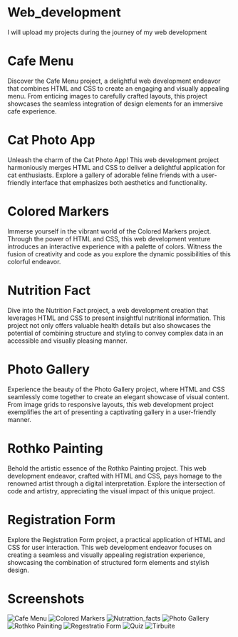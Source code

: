# Web_development
I will upload my projects during the journey of my web development
# Cafe Menu
Discover the Cafe Menu project, a delightful web development endeavor that combines HTML and CSS to create an engaging and visually appealing menu. From enticing images to carefully crafted layouts, this project showcases the seamless integration of design elements for an immersive cafe experience.

# Cat Photo App
Unleash the charm of the Cat Photo App! This web development project harmoniously merges HTML and CSS to deliver a delightful application for cat enthusiasts. Explore a gallery of adorable feline friends with a user-friendly interface that emphasizes both aesthetics and functionality.

# Colored Markers
Immerse yourself in the vibrant world of the Colored Markers project. Through the power of HTML and CSS, this web development venture introduces an interactive experience with a palette of colors. Witness the fusion of creativity and code as you explore the dynamic possibilities of this colorful endeavor.

# Nutrition Fact
Dive into the Nutrition Fact project, a web development creation that leverages HTML and CSS to present insightful nutritional information. This project not only offers valuable health details but also showcases the potential of combining structure and styling to convey complex data in an accessible and visually pleasing manner.

# Photo Gallery
Experience the beauty of the Photo Gallery project, where HTML and CSS seamlessly come together to create an elegant showcase of visual content. From image grids to responsive layouts, this web development project exemplifies the art of presenting a captivating gallery in a user-friendly manner.

# Rothko Painting
Behold the artistic essence of the Rothko Painting project. This web development endeavor, crafted with HTML and CSS, pays homage to the renowned artist through a digital interpretation. Explore the intersection of code and artistry, appreciating the visual impact of this unique project.

# Registration Form
Explore the Registration Form project, a practical application of HTML and CSS for user interaction. This web development endeavor focuses on creating a seamless and visually appealing registration experience, showcasing the combination of structured form elements and stylish design.
# Screenshots
![Cafe Menu](https://github.com/Alikhizar142/Web_development/blob/main/Cafe_menu/Screenshot%20from%202024-01-27%2010-24-12.png)
![Colored Markers](https://github.com/Alikhizar142/Web_development/blob/main/Colored_marksers/Screenshot%20from%202024-01-27%2010-25-17.png)
![Nutrattion_facts](https://github.com/Alikhizar142/Web_development/blob/main/Nutration_fact/Screenshot%20from%202024-01-26%2021-33-03.png)
![Photo Gallery](https://github.com/Alikhizar142/Web_development/blob/main/Photo_gallery/Screenshot%20from%202024-01-27%2010-27-19.png)
![Rothko Painiting](https://github.com/Alikhizar142/Web_development/blob/main/Rothko_painting/Screenshot%20from%202024-01-27%2010-26-44.png)
![Regestratio Form](https://github.com/Alikhizar142/Web_development/blob/main/regestration_form/Screenshot%20from%202024-01-27%2010-25-44.png)
![Quiz](https://github.com/Alikhizar142/Web_development/blob/main/Buliding_Quiz/Screenshot%20from%202024-01-28%2021-39-47.png)
![Tirbuite](https://github.com/Alikhizar142/Web_development/blob/main/Tirbuite_page/Screenshot%20from%202024-01-29%2021-25-18.png)

